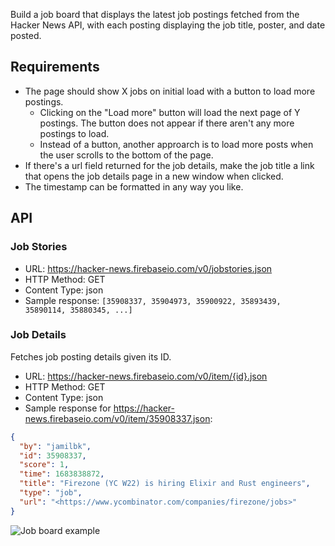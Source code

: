 Build a job board that displays the latest job postings fetched from the Hacker News API, with each posting displaying the job title, poster, and date posted.

## Requirements

- The page should show X jobs on initial load with a button to load more postings.
  - Clicking on the "Load more" button will load the next page of Y postings. The button does not appear if there aren't any more postings to load.
  - Instead of a button, another approarch is to load more posts when the user scrolls to the bottom of the page.
- If there's a url field returned for the job details, make the job title a link that opens the job details page in a new window when clicked.
- The timestamp can be formatted in any way you like.

## API

### Job Stories

- URL: <https://hacker-news.firebaseio.com/v0/jobstories.json>
- HTTP Method: GET
- Content Type: json
- Sample response: `[35908337, 35904973, 35900922, 35893439, 35890114, 35880345, ...]`

### Job Details

Fetches job posting details given its ID.

- URL: <https://hacker-news.firebaseio.com/v0/item/{id}.json>
- HTTP Method: GET
- Content Type: json
- Sample response for <https://hacker-news.firebaseio.com/v0/item/35908337.json>:

```json
{
  "by": "jamilbk",
  "id": 35908337,
  "score": 1,
  "time": 1683838872,
  "title": "Firezone (YC W22) is hiring Elixir and Rust engineers",
  "type": "job",
  "url": "<https://www.ycombinator.com/companies/firezone/jobs>"
}
```

![Job board example](https://www.greatfrontend.com/img/questions/job-board/job-board-example.png)

